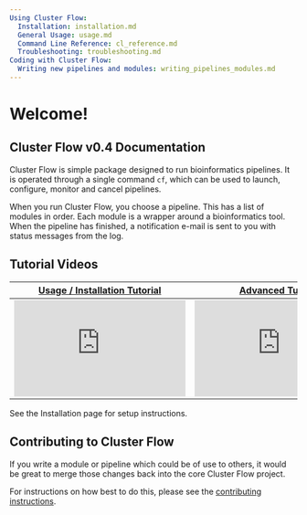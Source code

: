 ```yaml
---
Using Cluster Flow:
  Installation: installation.md
  General Usage: usage.md
  Command Line Reference: cl_reference.md
  Troubleshooting: troubleshooting.md
Coding with Cluster Flow:
  Writing new pipelines and modules: writing_pipelines_modules.md
---
```


# Welcome!
## Cluster Flow v0.4 Documentation

Cluster Flow is simple package
designed to run bioinformatics pipelines. It is operated through a single command
`cf`, which can be used to launch, configure, monitor and cancel pipelines.

When you run Cluster Flow, you choose a pipeline. This has a list of modules
in order. Each module is a wrapper around a bioinformatics tool.
When the pipeline has finished, a notification e-mail is sent to you with
status messages from the log.

## Tutorial Videos

[Usage / Installation Tutorial](http://youtu.be/b2g_zQiz9ys) | [Advanced Tutorial](http://youtu.be/aBHOcsA2M6w)
-------------------------------------------------------------|-------------------------------------------------------
<iframe width="300" height="169" src="https://www.youtube.com/embed/b2g_zQiz9ys?rel=0&amp;showinfo=0" frameborder="0" allowfullscreen></iframe> | <iframe width="300" height="169" src="https://www.youtube.com/embed/aBHOcsA2M6w?rel=0&amp;showinfo=0" frameborder="0" allowfullscreen></iframe>

See the Installation page for setup instructions.

## Contributing to Cluster Flow
If you write a module or pipeline which could be of use to others, it would be
great to merge those changes back into the core Cluster Flow project.

For instructions on how best to do this, please see the
[contributing instructions](https://github.com/ewels/clusterflow/blob/master/CONTRIBUTING.md).

